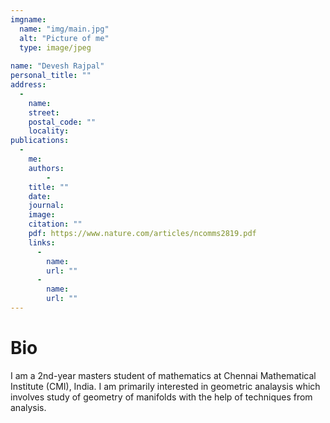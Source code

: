 ```yaml
---
imgname: 
  name: "img/main.jpg"
  alt: "Picture of me"
  type: image/jpeg
  
name: "Devesh Rajpal"
personal_title: ""
address: 
  - 
    name: 
    street: 
    postal_code: ""
    locality: 
publications:
  - 
    me: 
    authors:
        - 
    title: ""
    date: 
    journal: 
    image: 
    citation: ""
    pdf: https://www.nature.com/articles/ncomms2819.pdf
    links:
      -
        name: 
        url: ""
      -
        name: 
        url: ""
---
```

# Bio

I am a 2nd-year masters student of mathematics at Chennai Mathematical Institute (CMI), India. I am primarily interested in geometric analaysis which involves study of geometry of manifolds with the help of techniques from analysis. 

